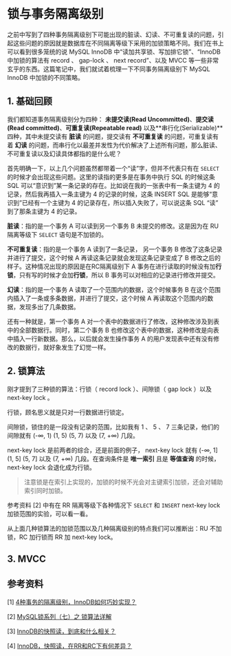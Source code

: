 # 锁与事务隔离级别

之前中写到了四种事务隔离级别下可能出现的脏读、幻读、不可重复读的问题，引起这些问题的原因就是数据库在不同隔离等级下采用的加锁策略不同。我们在书上可以看到很多笼统的说 MySQL InnoDB 中“读加共享锁、写加排它锁”、“InnoDB 中加锁的算法有 record 、 gap-lock 、 next record”、以及 MVCC 等一些非常玄乎的东西。这篇笔记中，我们就试着梳理一下不同事务隔离级别下 MySQL InnoDB 中加锁的不同策略。

## 1. 基础回顾

我们都知道事务隔离级别分为四种： **未提交读(Read Uncommitted)**、**提交读(Read committed)**、**可重复读(Repeatable read)** 以及**串行化(Serializable)**四种，其中未提交读有 **脏读** 的问题，提交读有 **不可重复读** 的问题，可重复读有着 **幻读** 的问题，而串行化以最差并发性为代价解决了上述所有问题，那么脏读、不可重复读以及幻读具体都指的是什么呢？

首先明确一下，以上几个问题虽然都带着一个“读”字，但并不代表只有在 `SELECT` 的时候才会出现这些问题。这里的读指的更多是在事务中执行 SQL 的时候这条 SQL 可以“意识到”某一条记录的存在。比如说在我的一张表中有一条主键为 4 的记录，然后我再插入一条主键为 4 的记录的时候，这条 INSERT SQL 是能够“意识到”已经有一个主键为 4 的记录存在，所以插入失败了，可以说这条 SQL “读” 到了那条主键为 4 的记录。

**脏读**：指的是一个事务 A 可以读到另一个事务 B 未提交的修改。这是因为在 RU 隔离等级下 `SELECT` 语句是不加锁的。

**不可重复读**：指的是一个事务 A 读到了一条记录， 另一个事务 B 修改了这条记录并进行了提交，这个时候 A 再读这条记录就会发现这条记录变成了 B 修改之后的样子。这种情况出现的原因是在RC隔离级别下 A 事务在进行读取的时候没有加**行锁**，只有写的时候才会加**行锁**，所以 B 事务可以对相应的记录进行修改并提交。

**幻读**：指的是一个事务 A 读取了一个范围内的数据，这个时候事务 B 在这个范围内插入了一条或多条数据，并进行了提交，这个时候 A 再读取这个范围内的数据，发现多出了几条数据。

还有一种就是，第一个事务 A 对一个表中的数据进行了修改，这种修改涉及到表中的全部数据行。同时，第二个事务 B 也修改这个表中的数据，这种修改是向表中插入一行新数据。那么，以后就会发生操作事务 A 的用户发现表中还有没有修改的数据行，就好象发生了幻觉一样。

## 2. 锁算法

刚才提到了三种锁的算法：行锁（ record lock ）、间隙锁（ gap lock ）以及 next-key lock 。

行锁，顾名思义就是只对一行数据进行锁定。

间隙锁，锁住的是一段没有记录的范围，比如我有 1 、 5 、 7 三条记录，他们的间隙就有 (-∞, 1) (1, 5) (5, 7) 以及 (7, +∞) 几段。

next-key lock 是前两者的综合，还是前面的例子， next-key lock 就有 (-∞, 1] (1, 5] (5, 7] 以及 (7, +∞) 几段。在查询条件是 **唯一索引** 且是 **等值查询** 的时候，next-key lock 会退化成为行锁。

> 注意锁是在索引上实现的，加锁的时候不光会对主键索引加锁，还会对辅助索引同时加锁。

参考资料 [2] 中有在 RR 隔离等级下各种情况下 `SELECT` 和 `INSERT` next-key lock 加锁范围的实验，可以看一看。

从上面几种锁算法的加锁范围以及几种隔离级别的特点我们可以推断出：RU 不加锁，RC 加行锁而 RR 加 next-key lock。

## 3. MVCC



## 参考资料

[1] [4种事务的隔离级别，InnoDB如何巧妙实现？](https://mp.weixin.qq.com/s?__biz=MjM5ODYxMDA5OQ==&mid=2651961498&idx=1&sn=058097f882ff9d32f5cdf7922644d083&chksm=bd2d0d468a5a845026b7d2c211330a6bc7e9ebdaa92f8060265f60ca0b166f8957cbf3b0182c&mpshare=1&scene=1&srcid=0904O3MkgLJI9V1xZawv2xNR#rd)

[2] [MySQL锁系列（七）之 锁算法详解](https://yq.aliyun.com/articles/108095?t=t1)

[3] [InnoDB的快照读，到底和什么相关？](https://mp.weixin.qq.com/s?__biz=MjM5ODYxMDA5OQ==&mid=2651961511&idx=1&sn=2be06ffcb0335da5bf85f3e648b0fd7e&chksm=bd2d0d7b8a5a846d47e4a3b7f2fd3584f21b4007b31b9d297c960fae9dfb5003e3d9a4c6bb3e&mpshare=1&scene=1&srcid=0904jJewsIY3FdSkMHXz8wgX#rd)

[4] [InnoDB，快照读，在RR和RC下有何差异？](https://mp.weixin.qq.com/s?__biz=MjM5ODYxMDA5OQ==&mid=2651961513&idx=1&sn=e955133cbd87c652d9bcbccad608190e&chksm=bd2d0d758a5a84632046e7c692064b415621ae329426adf77ae03e4a0cc55d662d6d4c543019&mpshare=1&scene=1&srcid=0904HI1g4EoFJWZMCaH3krrN#rd)